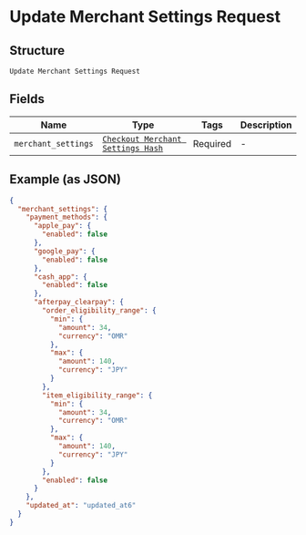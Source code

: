 
# Update Merchant Settings Request

## Structure

`Update Merchant Settings Request`

## Fields

| Name | Type | Tags | Description |
|  --- | --- | --- | --- |
| `merchant_settings` | [`Checkout Merchant Settings Hash`](../../doc/models/checkout-merchant-settings.md) | Required | - |

## Example (as JSON)

```json
{
  "merchant_settings": {
    "payment_methods": {
      "apple_pay": {
        "enabled": false
      },
      "google_pay": {
        "enabled": false
      },
      "cash_app": {
        "enabled": false
      },
      "afterpay_clearpay": {
        "order_eligibility_range": {
          "min": {
            "amount": 34,
            "currency": "OMR"
          },
          "max": {
            "amount": 140,
            "currency": "JPY"
          }
        },
        "item_eligibility_range": {
          "min": {
            "amount": 34,
            "currency": "OMR"
          },
          "max": {
            "amount": 140,
            "currency": "JPY"
          }
        },
        "enabled": false
      }
    },
    "updated_at": "updated_at6"
  }
}
```

